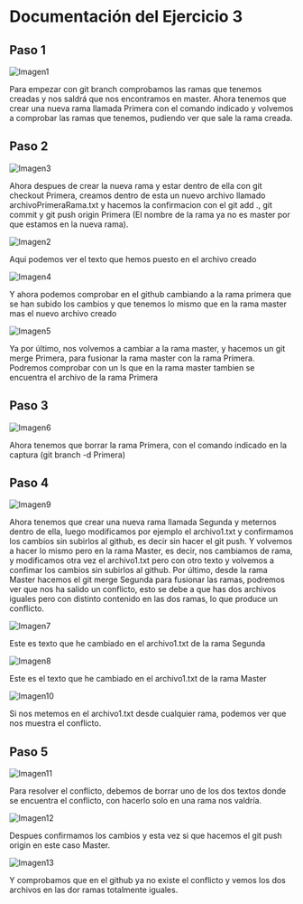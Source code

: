 # Documentación del Ejercicio 3

## Paso 1
![Imagen1](Imagenes2/Imagen1.jpg)

Para empezar con git branch comprobamos las ramas que tenemos creadas y nos saldrá que nos encontramos en master. Ahora tenemos que crear una nueva rama llamada Primera con el comando indicado y volvemos a comprobar las ramas que tenemos, pudiendo ver que sale la rama creada.

## Paso 2 
![Imagen3](Imagenes2/Imagen3.jpg)

Ahora despues de crear la nueva rama y estar dentro de ella con git checkout Primera, creamos dentro de esta un nuevo archivo llamado archivoPrimeraRama.txt y hacemos la confirmacion con el git add ., git commit y git push origin Primera (El nombre de la rama ya no es master por que estamos en la nueva rama).

![Imagen2](Imagenes2/Imagen2.jpg)

Aqui podemos ver el texto que hemos puesto en el archivo creado

![Imagen4](Imagenes2/Imagen4.jpg)

Y ahora podemos comprobar en el github cambiando a la rama primera que se han subido los cambios y que tenemos lo mismo que en la rama master mas el nuevo archivo creado

![Imagen5](Imagenes2/Imagen5.jpg)

Ya por último, nos volvemos a cambiar a la rama master, y hacemos un git merge Primera, para fusionar la rama master con la rama Primera. Podremos comprobar con un ls que en la rama master tambien se encuentra el archivo de la rama Primera

## Paso 3

![Imagen6](Imagenes2/Imagen6.jpg)

Ahora tenemos que borrar la rama Primera, con el comando indicado en la captura (git branch -d Primera)

## Paso 4

![Imagen9](Imagenes2/Imagen9.jpg)

Ahora tenemos que crear una nueva rama llamada Segunda y meternos dentro de ella, luego modificamos por ejemplo el archivo1.txt y confirmamos los cambios sin subirlos al github, es decir sin hacer el git push. Y volvemos a hacer lo mismo pero en la rama Master, es decir, nos cambiamos de rama, y modificamos otra vez el archivo1.txt pero con otro texto y volvemos a confimar los cambios sin subirlos al github. Por último, desde la rama Master hacemos el git merge Segunda para fusionar las ramas, podremos ver que nos ha salido un conflicto, esto se debe a que has dos archivos iguales pero con distinto contenido en las dos ramas, lo que produce un conflicto.

![Imagen7](Imagenes2/Imagen7.jpg)

Este es texto que he cambiado en el archivo1.txt de la rama Segunda

![Imagen8](Imagenes2/Imagen8.jpg)

Este es el texto que he cambiado en el archivo1.txt de la rama Master

![Imagen10](Imagenes2/Imagen10.jpg)

Si nos metemos en el archivo1.txt desde cualquier rama, podemos ver que nos muestra el conflicto.

## Paso 5

![Imagen11](Imagenes2/Imagen11.jpg)

Para resolver el conflicto, debemos de borrar uno de los dos textos donde se encuentra el conflicto, con hacerlo solo en una rama nos valdría.

![Imagen12](Imagenes2/Imagen12.jpg)

Despues confirmamos los cambios y esta vez si que hacemos el git push origin en este caso Master.

![Imagen13](Imagenes2/Imagen13.jpg)

Y comprobamos que en el github ya no existe el conflicto y vemos los dos archivos en las dor ramas totalmente iguales.